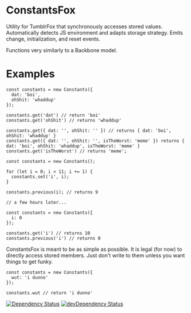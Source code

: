 # ConstantsFox

Utility for TumblrFox that synchronously accesses stored values. Automatically detects JS environment and adapts storage strategy. Emits change, initialization, and reset events.

Functions very similarly to a Backbone model.

# Examples

```   
const constants = new Constants({
  dat: 'boi',
  ohShit: 'whaddup'
});

constants.get('dat') // return 'boi'
constants.get('ohShit') // returns 'whaddup'

constants.get({ dat: '', ohShit: '' }) // returns { dat: 'boi', ohShit: 'whaddup' }
constants.get({ dat: '', ohShit: '', isTheWorst: 'meme' }) returns { dat: 'boi', ohShit: 'whaddup', isTheWorst: 'meme' }
constants.get('isTheWorst') // returns 'meme';

```


```
const constants = new Constants();

for (let i = 0; i < 11; i += 1) {
  constants.set('i', i);
}

constants.previous(i); // returns 9

// a few hours later...

const constants = new Constants({
  i: 0
});

constants.get('i') // returns 10
constants.previous('i') // returns 0
```

ConstantsFox is meant to be as simple as possible. It is legal (for now) to directly access stored members. Just don't write to them unless you want things to get funky.

```
const constants = new Constants({
  wut: 'i dunno'
});

constants.wut // return 'i dunno'
```

[![Dependency Status](https://david-dm.org/idelairre/tumblelog-generator.svg)](https://david-dm.org/idelairre/ConstantFox)
[![devDependency Status](https://david-dm.org/idelairre/tumblelog-generator/dev-status.svg)](https://david-dm.org/idelairre/ConstantFox#info=devDependencies)
